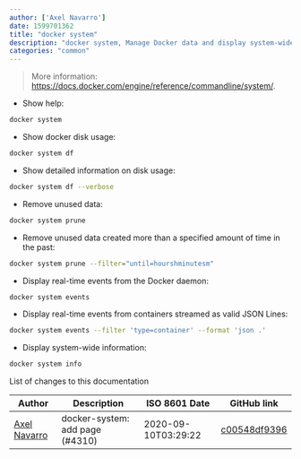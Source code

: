 ```yaml
---
author: ['Axel Navarro']
date: 1599701362
title: "docker system"
description: "docker system, Manage Docker data and display system-wide information."
categories: "common"
---
```

> More information: <https://docs.docker.com/engine/reference/commandline/system/>.

- Show help:

```bash
docker system
```

- Show docker disk usage:

```bash
docker system df
```

- Show detailed information on disk usage:

```bash
docker system df --verbose
```

- Remove unused data:

```bash
docker system prune
```

- Remove unused data created more than a specified amount of time in the past:

```bash
docker system prune --filter="until=hourshminutesm"
```

- Display real-time events from the Docker daemon:

```bash
docker system events
```

- Display real-time events from containers streamed as valid JSON Lines:

```bash
docker system events --filter 'type=container' --format 'json .'
```

- Display system-wide information:

```bash
docker system info
```
List of changes to this documentation


Author | Description | ISO 8601 Date | GitHub link
------|-----|-----|-----
[Axel Navarro](mailto:navarroaxel@gmail.com) | docker-system: add page (#4310) | 2020-09-10T03:29:22 | [c00548df9396](https://github.com/tldr-pages/tldr/commit/c00548df9396eb6deae125eaeec90c6bd386139c)

